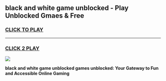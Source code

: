 
## black and white game unblocked - Play Unblocked Gmaes & Free
<h3>
<a href="https://premium.freeplayer.one?title=black_and_white_game_unblocked&ref=20F">CLICK TO PLAY</a></h3>
<hr>

<h3>
<a href="https://premium.freeplayer.one?title=black_and_white_game_unblocked&ref=20F">CLICK 2 PLAY</a>
  
</h3>

<a href="https://premium.freeplayer.one?title=black_and_white_game_unblocked&ref=20F/"><img src="https://clearcache.store/games.png"></a>


**black and white game unblocked games unblocked: Your Gateway to Fun and Accessible Online Gaming**
